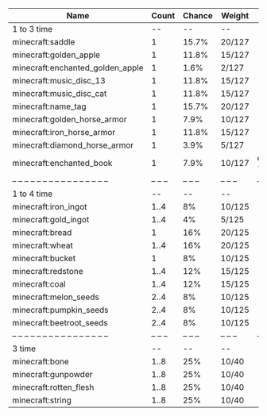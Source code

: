 | Name                             | Count | Chance | Weight | Comment         |
| -------------------------------- | ----- | ------ | ------ | --------------- |
| 1 to 3 time                      |    -- |     -- |     -- |                 |
| minecraft:saddle                 |     1 |  15.7% | 20/127 |                 |
| minecraft:golden_apple           |     1 |  11.8% | 15/127 |                 |
| minecraft:enchanted_golden_apple |     1 |   1.6% |  2/127 |                 |
| minecraft:music_disc_13          |     1 |  11.8% | 15/127 |                 |
| minecraft:music_disc_cat         |     1 |  11.8% | 15/127 |                 |
| minecraft:name_tag               |     1 |  15.7% | 20/127 |                 |
| minecraft:golden_horse_armor     |     1 |   7.9% | 10/127 |                 |
| minecraft:iron_horse_armor       |     1 |  11.8% | 15/127 |                 |
| minecraft:diamond_horse_armor    |     1 |   3.9% |  5/127 |                 |
| minecraft:enchanted_book         |     1 |   7.9% | 10/127 | enchantments: * |
| – – – – – – – – – – – – – – – –  | – – – | – – –  | – – –  | – – – – – – – – |
| 1 to 4 time                      |    -- |     -- |     -- |                 |
| minecraft:iron_ingot             |  1..4 |     8% | 10/125 |                 |
| minecraft:gold_ingot             |  1..4 |     4% |  5/125 |                 |
| minecraft:bread                  |     1 |    16% | 20/125 |                 |
| minecraft:wheat                  |  1..4 |    16% | 20/125 |                 |
| minecraft:bucket                 |     1 |     8% | 10/125 |                 |
| minecraft:redstone               |  1..4 |    12% | 15/125 |                 |
| minecraft:coal                   |  1..4 |    12% | 15/125 |                 |
| minecraft:melon_seeds            |  2..4 |     8% | 10/125 |                 |
| minecraft:pumpkin_seeds          |  2..4 |     8% | 10/125 |                 |
| minecraft:beetroot_seeds         |  2..4 |     8% | 10/125 |                 |
| – – – – – – – – – – – – – – – –  | – – – | – – –  | – – –  | – – – – – – – – |
| 3 time                           |    -- |     -- |     -- |                 |
| minecraft:bone                   |  1..8 |    25% |  10/40 |                 |
| minecraft:gunpowder              |  1..8 |    25% |  10/40 |                 |
| minecraft:rotten_flesh           |  1..8 |    25% |  10/40 |                 |
| minecraft:string                 |  1..8 |    25% |  10/40 |                 |